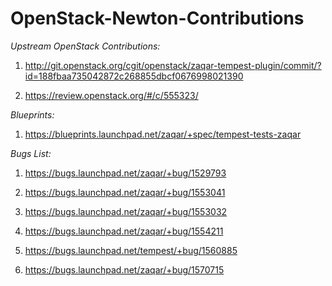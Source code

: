 # OpenStack-Newton-Contributions
 
*Upstream OpenStack Contributions:*

1. http://git.openstack.org/cgit/openstack/zaqar-tempest-plugin/commit/?id=188fbaa735042872c268855dbcf0676998021390
 
2. https://review.openstack.org/#/c/555323/
 
*Blueprints:*

1. https://blueprints.launchpad.net/zaqar/+spec/tempest-tests-zaqar
 
*Bugs List:*

1. https://bugs.launchpad.net/zaqar/+bug/1529793

2. https://bugs.launchpad.net/zaqar/+bug/1553041

3. https://bugs.launchpad.net/zaqar/+bug/1553032

4. https://bugs.launchpad.net/zaqar/+bug/1554211

5. https://bugs.launchpad.net/tempest/+bug/1560885

6. https://bugs.launchpad.net/zaqar/+bug/1570715
 
